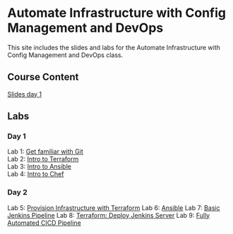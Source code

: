 # Automate Infrastructure with Config Management and DevOps

This site includes the slides and labs for the Automate Infrastructure with Config Management and DevOps class.


## Course Content   
[Slides day 1](https://www.dropbox.com/s/gnxelb99zqwtkic/Automate%20Infrastructure-day1.pdf?dl=0)   

## Labs   

### Day 1   
Lab 1: [Get familiar with Git](https://www.katacoda.com/courses/git)   
Lab 2: [Intro to Terraform](http://www.katacoda.com/courses/terraform/deploy-nginx)   
Lab 3: [Intro to Ansible](http://www.katacoda.com/jonatanblue/scenarios/1)   
Lab 4: [Intro to Chef](http://www.katacoda.com/rickhlwong/scenarios/chef)   

### Day 2
Lab 5: [Provision Infrastructure with Terraform](labs/tf-vm/)
Lab 6: [Ansible](labs/ansible)
Lab 7: [Basic Jenkins Pipeline](https://www.katacoda.com/courses/jenkins/build-docker-images)
Lab 8: [Terraform: Deploy Jenkins Server](labs/tf-jenkins-vm/)
Lab 9: [Fully Automated CICD Pipeline](labs/cicd-jenkins-pipeline/)
